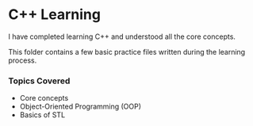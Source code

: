 # C++ Learning

I have completed learning C++ and understood all the core concepts.

This folder contains a few basic practice files written during the learning process.

### Topics Covered
- Core concepts
- Object-Oriented Programming (OOP)
- Basics of STL

